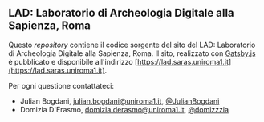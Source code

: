 ## LAD: Laboratorio di Archeologia Digitale alla Sapienza, Roma

Questo _repository_ contiene il codice sorgente del sito del LAD: Laboratorio di Archeologia Digitale alla Sapienza, Roma. Il sito, realizzato con [Gatsby.js](https://www.gatsbyjs.com/) è pubblicato e disponibile all'indirizzo [https://lad.saras.uniroma1.it](https://lad.saras.uniroma1.it).

Per ogni questione contattateci:
- Julian Bogdani, [julian.bogdani@uniroma1.it](mailto:julian.bogdani@uniroma1.it), [@JulianBogdani](https://twitter.com/JulianBogdani)
- Domizia D'Erasmo, [domizia.derasmo@uniroma1.it](mailto:domizia.derasmo@uniroma1.it), [@domizzzia](https://twitter.com/domizzzia)
